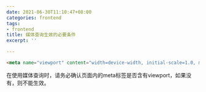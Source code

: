 ```yaml
---
date: 2021-06-30T11:10:47+08:00
categories: frontend
tags:
- frontend
title: 媒体查询生效的必要条件
excerpt: ''

---
```

```html
<meta name="viewport" content="width=device-width, initial-scale=1.0, maximum-scale=1.0, user-scalable=no">
```

在使用媒体查询时，请务必确认页面内的meta标签是否含有viewport，如果没有，则不能生效。